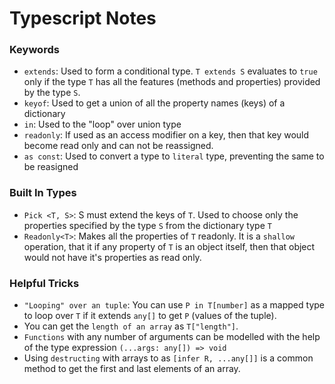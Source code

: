 # Typescript Notes

### Keywords

- `extends`: Used to form a conditional type. `T extends S` evaluates to `true` only if the type `T` has all the features (methods and properties) provided by the type `S`.
- `keyof`: Used to get a union of all the property names (keys) of a dictionary
- `in`: Used to the "loop" over union type
- `readonly`: If used as an access modifier on a key, then that key would become read only and can not be reassigned.
- `as const`: Used to convert a type to `literal` type, preventing the same to be reasigned

### Built In Types

- `Pick <T, S>`: S must extend the keys of `T`. Used to choose only the properties specified by the type `S` from the dictionary type `T`
- `Readonly<T>`: Makes all the properties of `T` readonly. It is a `shallow` operation, that it if any property of `T` is an object itself, then that object would not have it's properties as read only.

### Helpful Tricks

- `"Looping" over an tuple`: You can use `P in T[number]` as a mapped type to loop over `T` if it extends `any[]` to get `P` (values of the tuple).
- You can get the `length of an array` as `T["length"]`.
- `Functions` with any number of arguments can be modelled with the help of the type expression `(...args: any[]) => void`
- Using `destructing` with arrays to as `[infer R, ...any[]]` is a common method to get the first and last elements of an array.
